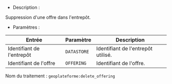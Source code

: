 - Description :

Suppression d'une offre dans l'entrepôt.

- Paramètres :

| Entrée           | Paramètre          | Description                                                |
|------------------|--------------------|------------------------------------------------------------|
| Identifiant de l'entrepôt    | `DATASTORE`        | Identifiant de l'entrepôt utilisé.  |
| Identifiant de l'offre  | `OFFERING`        | Identifiant de l'offre. |

Nom du traitement : `geoplateforme:delete_offering`
